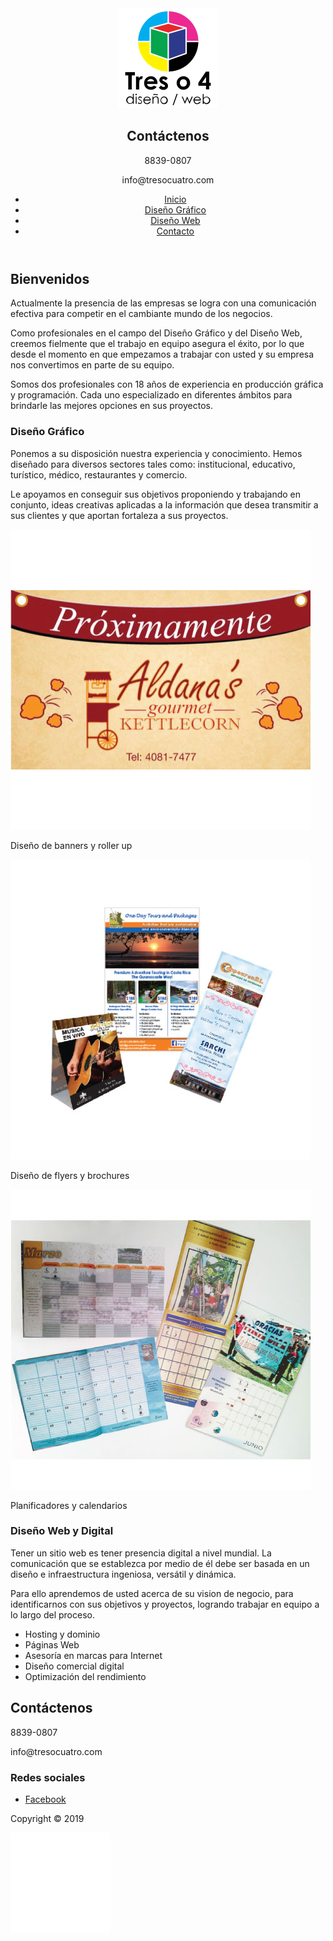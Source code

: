 <!DOCTYPE html>
<html lang="en">
<head>
  <meta charset="UTF-8">
  <meta name="viewport" content="width=device-width, initial-scale=1.0">
  <meta http-equiv="X-UA-Compatible" content="ie=edge">
  <title>Tres o 4</title>
<!-- Metadata -->
  <meta name="author" content="Ra&uacute;l C&aacute;rdenas">
  <meta name="copyright" content="Ra&uacute;l C&aacute;rdenas">
  <meta name="Dc.title" content="Tres o 4">
  <meta name="Description" content="El dise&ntilde;o gr&aacute;fico y web para las empresas, es una que herramienta provee la identificaci&oacute;n y comunicaci&oacute;n efectiva que logra hacernos destacar en el mercado de hoy.">
  <meta name="robots" content="index, follow">
<!-- Favicon -->
  <link rel="apple-touch-icon" sizes="180x180" href="img/favicon/apple-touch-icon.png">
  <link rel="icon" type="image/png" sizes="32x32" href="img/favicon/favicon-32x32.png">
  <link rel="icon" type="image/png" sizes="16x16" href="img/favicon/favicon-16x16.png">
  <link rel="manifest" href="img/favicon/site.webmanifest">
  <link rel="mask-icon" href="img/favicon/safari-pinned-tab.svg" color="#5bbad5">
  <meta name="msapplication-TileColor" content="#da532c">
  <meta name="theme-color" content="#ffffff">
<!-- Styles -->
  <link rel="stylesheet" href="css/style.css">
</head>
<body>
  <header>
    <div id="topinfo" class="topinfo">
      <div><img id="logoPc" src="img/treso4.svg" alt="Logo Treso4"></div>
      <div><h2>Cont&aacute;ctenos</h2><p>8839-0807</p><p>info@tresocuatro.com</p></div>
    </div>
      <!-- nav pc -->
      <nav class="nav-pc">
        <ul>
          <li><a href="#topinfo">Inicio</a></li>
          <li><a href="#grafico">Dise&ntilde;o Gr&aacute;fico</a></li>
          <li><a href="#web">Dise&ntilde;o Web</a></li>
          <li><a href="#contacto">Contacto</a></li>
        </ul>
      </nav>
  </header>
  <main>
    <section class="welcome">
      <h1>Bienvenidos</h1>
      <p>Actualmente la presencia de las empresas se logra con una comunicación efectiva para competir en el cambiante mundo de los negocios.</p>
      <p>Como profesionales en el campo del Diseño Gráfico y del Diseño Web, creemos fielmente que el trabajo en equipo asegura el éxito, por lo que desde el momento en que empezamos a trabajar con usted y su empresa nos convertimos en parte de su equipo.</p>
      <p id="grafico">Somos dos profesionales con 18 años de experiencia en producción gráfica y programación. Cada uno especializado en diferentes ámbitos para brindarle las mejores opciones en sus proyectos.</p>
    </section>
    <section class="grafico">
      <h3>Dise&ntilde;o Gr&aacute;fico</h3>
      <p>Ponemos a su disposici&oacute;n nuestra experiencia y conocimiento. Hemos dise&ntilde;ado para diversos sectores tales como: institucional, educativo, tur&iacute;stico, m&eacute;dico, restaurantes y comercio.</p>
      <p>Le apoyamos en conseguir sus objetivos proponiendo y trabajando en conjunto, ideas creativas aplicadas a la informaci&oacute;n que desea transmitir a sus clientes y que aportan fortaleza a sus proyectos.</p>
      <div class="graficosample">
        <div><img src="img/banners.jpg" alt=""><p>Dise&ntilde;o de banners y roller up</p></div>
        <div><img src="img/flyers.jpg" alt=""><p>Dise&ntilde;o de flyers y brochures</p></div>
        <div><img src="img/poster.jpg" alt=""><p>Planificadores y calendarios</p></div>
      </div>
    </section>
    <section id="web" class="web">
      <div class="webdescr">
        <h3>Dise&ntilde;o Web y Digital</h3>
        <p>Tener un sitio web es tener presencia digital a nivel mundial. La comunicaci&oacute;n que se establezca por medio de él debe ser basada en un diseño e infraestructura ingeniosa, versátil y dinámica.</p>
        <p>Para ello aprendemos de usted acerca de su vision de negocio, para identificarnos con sus objetivos y proyectos, logrando trabajar en equipo a lo largo del proceso.</p>
        <ul>
          <li>Hosting y dominio</li>
          <li>P&aacute;ginas Web</li>
          <li>Asesor&iacute;a en marcas para Internet</li>
          <li>Dise&ntilde;o comercial digital</li>
          <li>Optimizaci&oacute;n del rendimiento</li>
        </ul>
      </div>
      <div class="webimage">
      </div>
    </section>
  </main>
  <footer id="contact">
    <div class="contact">
      <div><h2>Cont&aacute;ctenos</h2><p>8839-0807</p><p>info@tresocuatro.com</p></div>
    </div>
    <div class="social">
      <h3>Redes sociales</h3>
      <ul>
        <li><a href="https://www.facebook.com/Tresocuatro/" target="_blank"><i class="fa fa-facebook-square" aria-hidden="true"></i> Facebook</a></li>
    </div>
    <div class="copy">
      <p>Copyright &copy; 2019</p>
      <img src="img/treso4w.svg" alt="Tres o 4">
    </div>
  </footer>
<!-- Script -->
  <script type="text/javascript" src="js/script.js"></script>
  <script type="text/javascript" src="js/top.js"></script>
  <script type="text/javascript" src="js/slider.js"></script>
<!-- Font Awesome -->
  <script src="https://use.fontawesome.com/d32df99f9d.js"></script>
</body>
</html>
